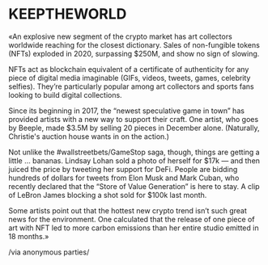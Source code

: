 # KEEPTHEWORLD

«An explosive new segment of the crypto market has art collectors worldwide reaching for the closest dictionary. Sales of non-fungible tokens (NFTs) exploded in 2020, surpassing $250M, and show no sign of slowing. 

 

NFTs act as blockchain equivalent of a certificate of authenticity for any piece of digital media imaginable (GIFs, videos, tweets, games, celebrity selfies). They’re particularly popular among art collectors and sports fans looking to build digital collections.

 

Since its beginning in 2017, the “newest speculative game in town” has provided artists with a new way to support their craft. One artist, who goes by Beeple, made $3.5M by selling 20 pieces in December alone. (Naturally, Christie's auction house wants in on the action.) 

 

Not unlike the #wallstreetbets/GameStop saga, though, things are getting a little … bananas. Lindsay Lohan sold a photo of herself for $17k — and then juiced the price by tweeting her support for DeFi. People are bidding hundreds of dollars for tweets from Elon Musk and Mark Cuban, who recently declared that the “Store of Value Generation” is here to stay. A clip of LeBron James blocking a shot sold for $100k last month.

 

Some artists point out that the hottest new crypto trend isn’t such great news for the environment. One calculated that the release of one piece of art with NFT led to more carbon emissions than her entire studio emitted in 18 months.» 

/via anonymous parties/

